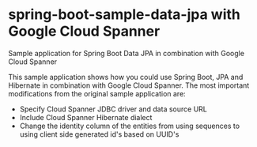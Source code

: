 # spring-boot-sample-data-jpa with Google Cloud Spanner
Sample application for Spring Boot Data JPA in combination with Google Cloud Spanner

This sample application shows how you could use Spring Boot, JPA and Hibernate in combination with Google Cloud Spanner. The most important modifications from the original sample application are:
 * Specify Cloud Spanner JDBC driver and data source URL
 * Include Cloud Spanner Hibernate dialect
 * Change the identity column of the entities from using sequences to using client side generated id's based on UUID's
  
